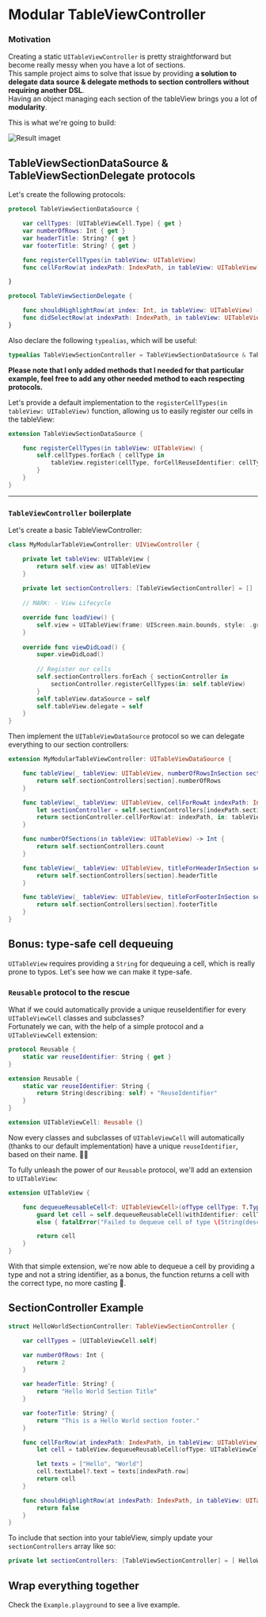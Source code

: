 # Modular TableViewController

### Motivation
Creating a static `UITableViewController` is pretty straightforward but become really messy when you have a lot of sections.<br>
This sample project aims to solve that issue by providing **a solution to delegate data source & delegate methods to section controllers without requiring another DSL**.<br>
Having an object managing each section of the tableView brings you a lot of **modularity**.

This is what we're going to build:

![Result imaget](Example.jpg)


## TableViewSectionDataSource & TableViewSectionDelegate protocols

Let's create the following protocols:

```swift
protocol TableViewSectionDataSource {

    var cellTypes: [UITableViewCell.Type] { get }
    var numberOfRows: Int { get }
    var headerTitle: String? { get }
    var footerTitle: String? { get }

    func registerCellTypes(in tableView: UITableView)
    func cellForRow(at indexPath: IndexPath, in tableView: UITableView) -> UITableViewCell

}

protocol TableViewSectionDelegate {

    func shouldHighlightRow(at index: Int, in tableView: UITableView) -> Bool
    func didSelectRow(at indexPath: IndexPath, in tableView: UITableView)
}
```

Also declare the following `typealias`, which will be useful:

```swift
typealias TableViewSectionController = TableViewSectionDataSource & TableViewSectionDelegate
```

**Please note that I only added methods that I needed for that particular example, feel free to add any other needed method to each respecting protocols.**

Let's provide a default implementation to the  `registerCellTypes(in tableView: UITableView)` function, allowing us to easily register our cells in the tableView:

```swift
extension TableViewSectionDataSource {

    func registerCellTypes(in tableView: UITableView) {
        self.cellTypes.forEach { cellType in
            tableView.register(cellType, forCellReuseIdentifier: cellType.reuseIdentifier)
        }
    }
}
```
	
---

###  `TableViewController` boilerplate

Let's create a basic TableViewController:

```swift
class MyModularTableViewController: UIViewController {

    private let tableView: UITableView {
        return self.view as! UITableView
    }
    
    private let sectionControllers: [TableViewSectionController] = []
        
    // MARK: - View Lifecycle

    override func loadView() {
        self.view = UITableView(frame: UIScreen.main.bounds, style: .grouped)
    }
    
    override func viewDidLoad() {
        super.viewDidLoad()
    
        // Register our cells
        self.sectionControllers.forEach { sectionController in
            sectionController.registerCellTypes(in: self.tableView)
        }
        self.tableView.dataSource = self
        self.tableView.delegate = self
    }
}
```

Then implement the `UITableViewDataSource` protocol so we can delegate everything to our section controllers:

```swift
extension MyModularTableViewController: UITableViewDataSource {

    func tableView(_ tableView: UITableView, numberOfRowsInSection section: Int) -> Int {
        return self.sectionControllers[section].numberOfRows
    }

    func tableView(_ tableView: UITableView, cellForRowAt indexPath: IndexPath) -> UITableViewCell {
        let sectionController = self.sectionControllers[indexPath.section]
        return sectionController.cellForRow(at: indexPath, in: tableView)
    }

    func numberOfSections(in tableView: UITableView) -> Int {
        return self.sectionControllers.count
    }

    func tableView(_ tableView: UITableView, titleForHeaderInSection section: Int) -> String? {
        return self.sectionControllers[section].headerTitle
    }

    func tableView(_ tableView: UITableView, titleForFooterInSection section: Int) -> String? {
        return self.sectionControllers[section].footerTitle
    }
}
```
    
## Bonus: type-safe cell dequeuing

`UITableView` requires providing a `String` for dequeuing a cell, which is really prone to typos.
Let's see how we can make it type-safe.

### `Reusable` protocol to the rescue
	
What if we could automatically provide a unique reuseIdentifier for every `UITableViewCell` classes and subclasses?<br>
Fortunately we can, with the help of a simple protocol and a  `UITableViewCell` extension:

```swift
protocol Reusable {
    static var reuseIdentifier: String { get }
}

extension Reusable {
    static var reuseIdentifier: String {
        return String(describing: self) + "ReuseIdentifier"
    }
}

extension UITableViewCell: Reusable {}
```
    
Now every  classes and subclasses of `UITableViewCell` will automatically (thanks to our default implementation) have a unique `reuseIdentifier`, based on their name. 🙌🏻

To fully unleash the power of our `Reusable` protocol, we'll add an extension to `UITableView`:

```swift
extension UITableView {

    func dequeueReusableCell<T: UITableViewCell>(ofType cellType: T.Type, for indexPath: IndexPath) -> T {
        guard let cell = self.dequeueReusableCell(withIdentifier: cellType.reuseIdentifier, for: indexPath) as? T
        else { fatalError("Failed to dequeue cell of type \(String(describing: cellType)).") }

        return cell
    }
}
```
    
With that simple extension, we're now able to dequeue a cell by providing a type and not a string identifier, as a bonus, the function returns a cell with the correct type,
no more casting 🎉.

## SectionController Example

```swift
struct HelloWorldSectionController: TableViewSectionController {

    var cellTypes = [UITableViewCell.self]

    var numberOfRows: Int {
        return 2
    }

    var headerTitle: String? {
        return "Hello World Section Title"
    }

    var footerTitle: String? {
        return "This is a Hello World section footer."
    }

    func cellForRow(at indexPath: IndexPath, in tableView: UITableView) -> UITableViewCell {
        let cell = tableView.dequeueReusableCell(ofType: UITableViewCell.self, for: indexPath)

        let texts = ["Hello", "World"]
        cell.textLabel?.text = texts[indexPath.row]
        return cell
    }

    func shouldHighlightRow(at indexPath: IndexPath, in tableView: UITableView) -> Bool {
        return false
    }
}
```

To include that section into your tableView, simply update your `sectionControllers` array like so:

```swift
private let sectionControllers: [TableViewSectionController] = [ HelloWorldSectionController()]
```

## Wrap everything together

Check the `Example.playground` to see a live example.


